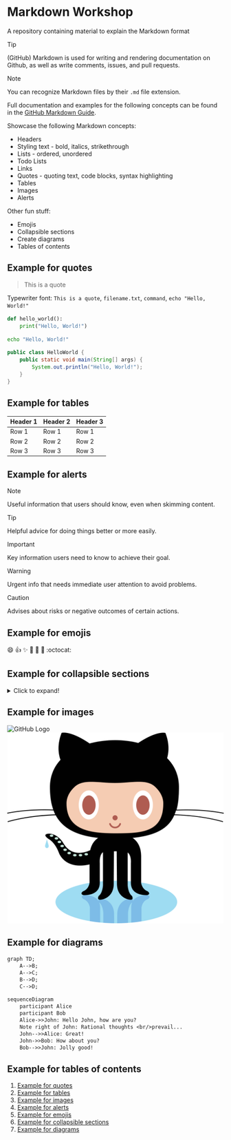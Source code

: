 # Markdown Workshop

A repository containing material to explain the Markdown format

> [!TIP]
> (GitHub) Markdown is used for writing and rendering documentation on Github, as well as write comments, issues, and pull requests.

> [!NOTE]
> You can recognize Markdown files by their `.md` file extension.

Full documentation and examples for the following concepts can be found in the [GitHub Markdown Guide](https://docs.github.com/en/get-started/writing-on-github/getting-started-with-writing-and-formatting-on-github/basic-writing-and-formatting-syntax).

Showcase the following Markdown concepts:
- Headers
- Styling text - bold, italics, strikethrough
- Lists - ordered, unordered
- Todo Lists
- Links
- Quotes - quoting text, code blocks, syntax highlighting
- Tables
- Images
- Alerts

Other fun stuff:
- Emojis
- Collapsible sections
- Create diagrams
- Tables of contents


## Example for quotes

> This is a quote

Typewriter font: `This is a quote`, `filename.txt`, `command`, `echo "Hello, World!"`

```python
def hello_world():
    print("Hello, World!")
```

```bash
echo "Hello, World!"
```

```java
public class HelloWorld {
    public static void main(String[] args) {
        System.out.println("Hello, World!");
    }
}
```

## Example for tables

| Header 1 | Header 2 | Header 3 |
|----------|----------|----------|
| Row 1    | Row 1    | Row 1    |
| Row 2    | Row 2    | Row 2    |
| Row 3    | Row 3    | Row 3    |

## Example for alerts

> [!NOTE]
> Useful information that users should know, even when skimming content.

> [!TIP]
> Helpful advice for doing things better or more easily.

> [!IMPORTANT]
> Key information users need to know to achieve their goal.

> [!WARNING]
> Urgent info that needs immediate user attention to avoid problems.

> [!CAUTION]
> Advises about risks or negative outcomes of certain actions.

## Example for emojis

:smile: :+1: :sparkles: :tada: :rocket: :metal: :octocat:

## Example for collapsible sections

<details>
<summary>Click to expand!</summary>
This is hidden content that can be shown when the user clicks on the title.
</details>

## Example for images

![GitHub Logo](https://github.githubassets.com/images/modules/logos_page/GitHub-Mark.png)
![Octocat](./images/github-octocat.png)

## Example for diagrams

```mermaid
graph TD;
    A-->B;
    A-->C;
    B-->D;
    C-->D;
```

```mermaid
sequenceDiagram
    participant Alice
    participant Bob
    Alice->>John: Hello John, how are you?
    Note right of John: Rational thoughts <br/>prevail...
    John-->>Alice: Great!
    John->>Bob: How about you?
    Bob-->>John: Jolly good!
```

## Example for tables of contents

1. [Example for quotes](#example-for-quotes)
2. [Example for tables](#example-for-tables)
3. [Example for images](#example-for-images)
4. [Example for alerts](#example-for-alerts)
5. [Example for emojis](#example-for-emojis)
6. [Example for collapsible sections](#example-for-collapsible-sections)
7. [Example for diagrams](#example-for-diagrams)
